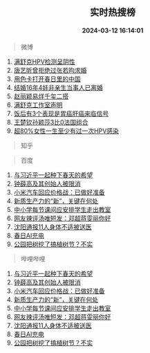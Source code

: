 <div align="center"><h2>实时热搜榜</h2><h4>2024-03-12 16:14:01</h4></div>

> 微博  

1. [满舒克HPV检测呈阴性](https://s.weibo.com/weibo?q=%23%E6%BB%A1%E8%88%92%E5%85%8BHPV%E6%A3%80%E6%B5%8B%E5%91%88%E9%98%B4%E6%80%A7%23&t=31&band_rank=1&Refer=top)<br />
2. [唐艺昕曾拒绝过张若昀求婚](https://s.weibo.com/weibo?q=%23%E5%94%90%E8%89%BA%E6%98%95%E6%9B%BE%E6%8B%92%E7%BB%9D%E8%BF%87%E5%BC%A0%E8%8B%A5%E6%98%80%E6%B1%82%E5%A9%9A%23&t=31&band_rank=2&Refer=top)<br />
3. [用色卡打开春日里的中国](https://s.weibo.com/weibo?q=%23%E7%94%A8%E8%89%B2%E5%8D%A1%E6%89%93%E5%BC%80%E6%98%A5%E6%97%A5%E9%87%8C%E7%9A%84%E4%B8%AD%E5%9B%BD%23&t=31&band_rank=3&Refer=top)<br />
4. [结婚16年4娃非亲生当事人已离婚](https://s.weibo.com/weibo?q=%23%E7%BB%93%E5%A9%9A16%E5%B9%B44%E5%A8%83%E9%9D%9E%E4%BA%B2%E7%94%9F%E5%BD%93%E4%BA%8B%E4%BA%BA%E5%B7%B2%E7%A6%BB%E5%A9%9A%23&t=31&band_rank=4&Refer=top)<br />
5. [赵丽颖易烊千玺二搭](https://s.weibo.com/weibo?q=%23%E8%B5%B5%E4%B8%BD%E9%A2%96%E6%98%93%E7%83%8A%E5%8D%83%E7%8E%BA%E4%BA%8C%E6%90%AD%23&t=31&band_rank=5&Refer=top)<br />
6. [满舒克工作室声明](https://s.weibo.com/weibo?q=%23%E6%BB%A1%E8%88%92%E5%85%8B%E5%B7%A5%E4%BD%9C%E5%AE%A4%E5%A3%B0%E6%98%8E%23&t=31&band_rank=6&Refer=top)<br />
7. [饭后有3个表现是胃癌肝癌来临信号](https://s.weibo.com/weibo?q=%23%E9%A5%AD%E5%90%8E%E6%9C%893%E4%B8%AA%E8%A1%A8%E7%8E%B0%E6%98%AF%E8%83%83%E7%99%8C%E8%82%9D%E7%99%8C%E6%9D%A5%E4%B8%B4%E4%BF%A1%E5%8F%B7%23&t=31&band_rank=7&Refer=top)<br />
8. [王楚钦孙颖莎3比0法国组合](https://s.weibo.com/weibo?q=%23%E7%8E%8B%E6%A5%9A%E9%92%A6%E5%AD%99%E9%A2%96%E8%8E%8E3%E6%AF%940%E6%B3%95%E5%9B%BD%E7%BB%84%E5%90%88%23&t=31&band_rank=8&Refer=top)<br />
9. [超80%女性一生至少有过一次HPV感染](https://s.weibo.com/weibo?q=%23%E8%B6%8580%25%E5%A5%B3%E6%80%A7%E4%B8%80%E7%94%9F%E8%87%B3%E5%B0%91%E6%9C%89%E8%BF%87%E4%B8%80%E6%AC%A1HPV%E6%84%9F%E6%9F%93%23&t=31&band_rank=9&Refer=top)<br />

> 知乎  


> 百度  

1. [与习近平一起种下春天的希望](https://www.baidu.com/s?wd=%E4%B8%8E%E4%B9%A0%E8%BF%91%E5%B9%B3%E4%B8%80%E8%B5%B7%E7%A7%8D%E4%B8%8B%E6%98%A5%E5%A4%A9%E7%9A%84%E5%B8%8C%E6%9C%9B&sa=fyb_news&rsv_dl=fyb_news)<br />
2. [钟薛高及其创始人被限消](https://www.baidu.com/s?wd=%E9%92%9F%E8%96%9B%E9%AB%98%E5%8F%8A%E5%85%B6%E5%88%9B%E5%A7%8B%E4%BA%BA%E8%A2%AB%E9%99%90%E6%B6%88&sa=fyb_news&rsv_dl=fyb_news)<br />
3. [小米汽车回应价格战：已做好准备](https://www.baidu.com/s?wd=%E5%B0%8F%E7%B1%B3%E6%B1%BD%E8%BD%A6%E5%9B%9E%E5%BA%94%E4%BB%B7%E6%A0%BC%E6%88%98%EF%BC%9A%E5%B7%B2%E5%81%9A%E5%A5%BD%E5%87%86%E5%A4%87&sa=fyb_news&rsv_dl=fyb_news)<br />
4. [新质生产力的“新”，关键在何处](https://www.baidu.com/s?wd=%E6%96%B0%E8%B4%A8%E7%94%9F%E4%BA%A7%E5%8A%9B%E7%9A%84%E2%80%9C%E6%96%B0%E2%80%9D%EF%BC%8C%E5%85%B3%E9%94%AE%E5%9C%A8%E4%BD%95%E5%A4%84&sa=fyb_news&rsv_dl=fyb_news)<br />
5. [中小学每节课间应安排学生走出教室](https://www.baidu.com/s?wd=%E4%B8%AD%E5%B0%8F%E5%AD%A6%E6%AF%8F%E8%8A%82%E8%AF%BE%E9%97%B4%E5%BA%94%E5%AE%89%E6%8E%92%E5%AD%A6%E7%94%9F%E8%B5%B0%E5%87%BA%E6%95%99%E5%AE%A4&sa=fyb_news&rsv_dl=fyb_news)<br />
6. [网友辣评汤唯短发：邓超蒋雯丽你好](https://www.baidu.com/s?wd=%E7%BD%91%E5%8F%8B%E8%BE%A3%E8%AF%84%E6%B1%A4%E5%94%AF%E7%9F%AD%E5%8F%91%EF%BC%9A%E9%82%93%E8%B6%85%E8%92%8B%E9%9B%AF%E4%B8%BD%E4%BD%A0%E5%A5%BD&sa=fyb_news&rsv_dl=fyb_news)<br />
7. [沈阳通报11人身体不适被送医](https://www.baidu.com/s?wd=%E6%B2%88%E9%98%B3%E9%80%9A%E6%8A%A511%E4%BA%BA%E8%BA%AB%E4%BD%93%E4%B8%8D%E9%80%82%E8%A2%AB%E9%80%81%E5%8C%BB&sa=fyb_news&rsv_dl=fyb_news)<br />
8. [春日AI充电](https://www.baidu.com/s?wd=%E6%98%A5%E6%97%A5AI%E5%85%85%E7%94%B5&sa=fyb_news&rsv_dl=fyb_news)<br />
9. [公园把树挖了搞植树节？不实](https://www.baidu.com/s?wd=%E5%85%AC%E5%9B%AD%E6%8A%8A%E6%A0%91%E6%8C%96%E4%BA%86%E6%90%9E%E6%A4%8D%E6%A0%91%E8%8A%82%EF%BC%9F%E4%B8%8D%E5%AE%9E&sa=fyb_news&rsv_dl=fyb_news)<br />

> 哔哩哔哩  

1. [与习近平一起种下春天的希望](https://www.baidu.com/s?wd=%E4%B8%8E%E4%B9%A0%E8%BF%91%E5%B9%B3%E4%B8%80%E8%B5%B7%E7%A7%8D%E4%B8%8B%E6%98%A5%E5%A4%A9%E7%9A%84%E5%B8%8C%E6%9C%9B&sa=fyb_news&rsv_dl=fyb_news)<br />
2. [钟薛高及其创始人被限消](https://www.baidu.com/s?wd=%E9%92%9F%E8%96%9B%E9%AB%98%E5%8F%8A%E5%85%B6%E5%88%9B%E5%A7%8B%E4%BA%BA%E8%A2%AB%E9%99%90%E6%B6%88&sa=fyb_news&rsv_dl=fyb_news)<br />
3. [小米汽车回应价格战：已做好准备](https://www.baidu.com/s?wd=%E5%B0%8F%E7%B1%B3%E6%B1%BD%E8%BD%A6%E5%9B%9E%E5%BA%94%E4%BB%B7%E6%A0%BC%E6%88%98%EF%BC%9A%E5%B7%B2%E5%81%9A%E5%A5%BD%E5%87%86%E5%A4%87&sa=fyb_news&rsv_dl=fyb_news)<br />
4. [新质生产力的“新”，关键在何处](https://www.baidu.com/s?wd=%E6%96%B0%E8%B4%A8%E7%94%9F%E4%BA%A7%E5%8A%9B%E7%9A%84%E2%80%9C%E6%96%B0%E2%80%9D%EF%BC%8C%E5%85%B3%E9%94%AE%E5%9C%A8%E4%BD%95%E5%A4%84&sa=fyb_news&rsv_dl=fyb_news)<br />
5. [中小学每节课间应安排学生走出教室](https://www.baidu.com/s?wd=%E4%B8%AD%E5%B0%8F%E5%AD%A6%E6%AF%8F%E8%8A%82%E8%AF%BE%E9%97%B4%E5%BA%94%E5%AE%89%E6%8E%92%E5%AD%A6%E7%94%9F%E8%B5%B0%E5%87%BA%E6%95%99%E5%AE%A4&sa=fyb_news&rsv_dl=fyb_news)<br />
6. [网友辣评汤唯短发：邓超蒋雯丽你好](https://www.baidu.com/s?wd=%E7%BD%91%E5%8F%8B%E8%BE%A3%E8%AF%84%E6%B1%A4%E5%94%AF%E7%9F%AD%E5%8F%91%EF%BC%9A%E9%82%93%E8%B6%85%E8%92%8B%E9%9B%AF%E4%B8%BD%E4%BD%A0%E5%A5%BD&sa=fyb_news&rsv_dl=fyb_news)<br />
7. [沈阳通报11人身体不适被送医](https://www.baidu.com/s?wd=%E6%B2%88%E9%98%B3%E9%80%9A%E6%8A%A511%E4%BA%BA%E8%BA%AB%E4%BD%93%E4%B8%8D%E9%80%82%E8%A2%AB%E9%80%81%E5%8C%BB&sa=fyb_news&rsv_dl=fyb_news)<br />
8. [春日AI充电](https://www.baidu.com/s?wd=%E6%98%A5%E6%97%A5AI%E5%85%85%E7%94%B5&sa=fyb_news&rsv_dl=fyb_news)<br />
9. [公园把树挖了搞植树节？不实](https://www.baidu.com/s?wd=%E5%85%AC%E5%9B%AD%E6%8A%8A%E6%A0%91%E6%8C%96%E4%BA%86%E6%90%9E%E6%A4%8D%E6%A0%91%E8%8A%82%EF%BC%9F%E4%B8%8D%E5%AE%9E&sa=fyb_news&rsv_dl=fyb_news)<br />
